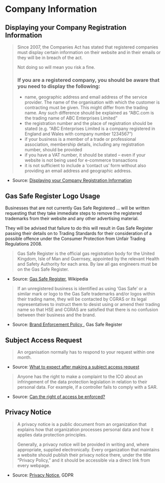 # Company Information

## Displaying your Company Registration Information

>Since 2007, the Companies Act has stated that registered companies must display certain information on their website and in their emails or they will be in breach of the act.
> 
> Not doing so will mean you risk a fine.
> 
> ### If you are a registered company, you should be aware that you need to display the following:
> 
> * name, geographic address and email address of the service provider. The name of the organisation with which the customer is contracting must be given. This might differ from the trading name. Any such difference should be explained as “ABC.com is the trading name of ABC Enterprises Limited”
> * the registration number and the place of registration should be stated (e.g. “ABC Enterprises Limited is a company registered in England and Wales with company number 1234567”)
> * if your business is a member of a trade or professional association, membership details, including any registration number, should be provided
> * if you have a VAT number, it should be stated – even if your website is not being used for e-commerce transactions
> * it is not sufficient to include a ‘contact us’ form without also providing an email address and geographic address.

* Source: [Displaying your Company Registration Information](https://www.practiceweb.co.uk/knowledge/displaying-company-registration-information/)

## Gas Safe Register Logo Usage

Businesses that are not currently Gas Safe Registered ... will be written requesting that they take immediate steps to remove the registered trademarks from their website and any other advertising material.

They will be advised that failure to do this will result in Gas Safe Register passing their details on to Trading Standards for their consideration of a possible offence under the Consumer Protection from Unfair Trading Regulations 2008.

> Gas Safe Register is the official gas registration body for the United Kingdom, Isle of Man and Guernsey, appointed by the relevant Health and Safety Authority for each area. By law all gas engineers must be on the Gas Safe Register.

* Source: [Gas Safe Register](https://en.wikipedia.org/wiki/Gas_Safe_Register), Wikipedia

> If an unregistered business is identified as using ‘Gas Safe’ or a similar mark or logo to the
  Gas Safe trademarks and/or logos within their trading name, they will be contacted by CGRAS
  or its legal representatives to instruct them to desist using or amend their trading name so that
  HSE and CGRAS are satisfied that there is no confusion between their business and the
  brand. 

* Source: [Brand Enforcement Policy ](https://www.gassaferegister.co.uk/media/2472/p001_bep001-brand-enforcement-policy-v50.pdf), Gas Safe Register

## Subject Access Request

> An organisation normally has to respond to your request within one month.

* Source: [What to expect after making a subject access request](https://ico.org.uk/your-data-matters/your-right-to-get-copies-of-your-data/what-to-expect-after-making-a-subject-access-request/)

> Anyone has the right to make a complaint to the ICO about an infringement of the data protection legislation in relation to their personal data. For example, if a controller fails to comply with a SAR.

* Source: [Can the right of access be enforced?](https://ico.org.uk/for-organisations/guide-to-data-protection/guide-to-the-general-data-protection-regulation-gdpr/right-of-access/can-the-right-of-access-be-enforced/)

## Privacy Notice

> A privacy notice is a public document from an organization that explains how that organization processes personal data and how it applies data protection principles.
>
> Generally, a privacy notice will be provided in writing and, where appropriate, supplied electronically. Every organization that maintains a website should publish their privacy notice there, under the title “Privacy Policy,” and it should be accessible via a direct link from every webpage.

* Source: [Privacy Notice](https://gdpr.eu/privacy-notice/), GDPR
